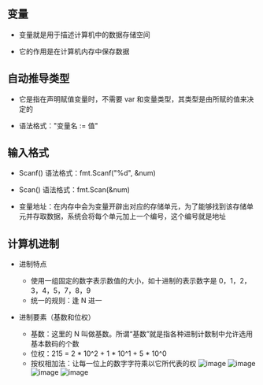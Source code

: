 ## 变量

- 变量就是用于描述计算机中的数据存储空间

- 它的作用是在计算机内存中保存数据

## 自动推导类型

- 它是指在声明赋值变量时，不需要 var 和变量类型，其类型是由所赋的值来决定的

- 语法格式："变量名 := 值"

## 输入格式

- Scanf() 语法格式：fmt.Scanf("%d", &num)

- Scan() 语法格式：fmt.Scan(&num)

- 变量地址：在内存中会为变量开辟出对应的存储单元，为了能够找到该存储单元并存取数据，系统会将每个单元加上一个编号，这个编号就是地址

## 计算机进制

- 进制特点
  - 使用一组固定的数字表示数值的大小，如十进制的表示数字是 0，1，2，3，4，5，7，8，9
  - 统一的规则：逢 N 进一

- 进制要素（基数和位权）
  - 基数：这里的 N 叫做基数。所谓“基数”就是指各种进制计数制中允许选用基本数码的个数
  - 位权：215 = 2 * 10^2 + 1 * 10^1 + 5 * 10^0
  - 按权相加法：让每一位上的数字字符乘以它所代表的权
  ![image](https://github.com/Lvw666/golang-learning/assets/120114434/6f135063-af8a-4563-a1e3-bd4ded0709b3)
  ![image](https://github.com/Lvw666/golang-learning/assets/120114434/c9c73ab7-16f6-4069-a4c4-c5793d9d0347)
  ![image](https://github.com/Lvw666/golang-learning/assets/120114434/5d2426a1-dacf-45e0-b2f5-910a0942a6ca)
  ![image](https://github.com/Lvw666/golang-learning/assets/120114434/ad1ed7e1-1da0-446e-9e4a-cf8fd8e9b233)


  
  
